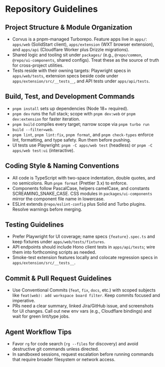 # Repository Guidelines

## Project Structure & Module Organization

- Corvus is a pnpm-managed Turborepo. Feature apps live in `apps/`: `apps/web` (SolidStart client), `apps/extension` (WXT browser extension), and `apps/api` (Cloudflare Worker plus Drizzle migrations).
- Shared logic and tooling sit under `packages/` (e.g., `@repo/common`, `@repo/ui-components`, shared configs). Treat these as the source of truth for cross-project utilities.
- Tests reside with their owning targets: Playwright specs in `apps/web/tests`, extension specs beside code under `apps/extension/src/__tests__`, and API tests under `apps/api/tests`.

## Build, Test, and Development Commands

- `pnpm install` sets up dependencies (Node 18+ required).
- `pnpm dev` runs the full stack; scope with `pnpm dev:web` or `pnpm dev:extension` for faster iteration.
- `pnpm build` compiles every target; narrow scope via `pnpm turbo run build --filter=web`.
- `pnpm lint`, `pnpm lint:fix`, `pnpm format`, and `pnpm check-types` enforce lint, formatting, and type safety. Run them before pushing.
- UI tests use Playwright: `pnpm -C apps/web test` (headless) or `pnpm -C apps/web test:ui` (interactive).

## Coding Style & Naming Conventions

- All code is TypeScript with two-space indentation, double quotes, and no semicolons. Run `pnpm format` (Prettier 3.x) to enforce.
- Components follow PascalCase, helpers camelCase, and constants SCREAMING_SNAKE_CASE. CSS modules in `packages/ui-components` mirror the component file name in lowercase.
- ESLint extends `@repo/eslint-config` plus Solid and Turbo plugins. Resolve warnings before merging.

## Testing Guidelines

- Prefer Playwright for UI coverage; name specs `{feature}.spec.ts` and keep fixtures under `apps/web/tests/fixtures`.
- API endpoints should include Hono client tests in `apps/api/tests`; wire them into forthcoming scripts as needed.
- Smoke-test extension features locally and colocate regression specs in `apps/extension/src/__tests__`.

## Commit & Pull Request Guidelines

- Use Conventional Commits (`feat`, `fix`, `docs`, etc.) with scoped subjects like `feat(web): add workspace board filter`. Keep commits focused and imperative.
- PRs need a clear summary, linked Jira/GitHub issue, and screenshots for UI changes. Call out new env vars (e.g., Cloudflare bindings) and wait for green lint/type jobs.

## Agent Workflow Tips

- Favor `rg` for code search (`rg --files` for discovery) and avoid destructive git commands unless directed.
- In sandboxed sessions, request escalation before running commands that require broader filesystem or network access.

